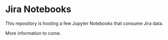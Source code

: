 # Jira Notebooks

This repository is hosting a few Jupyter Notebooks that consume Jira data.

More information to come.
